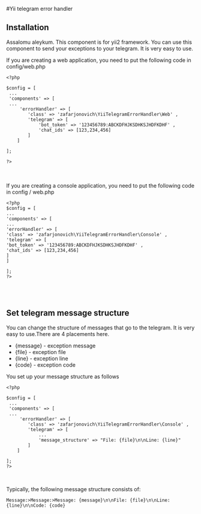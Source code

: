#Yii telegram error handler

## Installation

Assalomu aleykum. This component is for yii2 framework. You can use this component to send your exceptions to your telegram. It is very easy to use.


If you are creating a web application, you need to put the following code in config/web.php
```
<?php

$config = [
 ...
 'components' => [
 ...
	 'errorHandler' => [
		'class' => 'zafarjonovich\YiiTelegramErrorHandler\Web' ,
		'telegram' => [
			'bot_token' => '123456789:ABCKDFHJKSDHKSJHDFKDHF' ,
			'chat_ids' => [123,234,456]
		]
	]

];

?>
```
<br >
<br >
If you are creating a console application, you need to put the following code in config / web.php

```
<?php
$config = [
...
'components' => [
...
'errorHandler' => [
'class' => 'zafarjonovich\YiiTelegramErrorHandler\Console' ,
'telegram' => [
'bot_token' => '123456789:ABCKDFHJKSDHKSJHDFKDHF' ,
'chat_ids' => [123,234,456]
]
]

];
?>
```

<br >
<br >

## Set telegram message structure

You can change the structure of messages that go to the telegram. It is very easy to use.There are 4 placements here.
<ul>
<li>{message} - exception message</li>
<li>{file} - exception file</li>
<li>{line} - exception line</li>
<li>{code} - exception code</li>
</ul>


You set up your message structure as follows

```
<?php

$config = [
 ...
 'components' => [
 ...
	 'errorHandler' => [
		'class' => 'zafarjonovich\YiiTelegramErrorHandler\Console' ,
		'telegram' => [
			...
			'message_structure' => "File: {file}\n\nLine: {line}"
		]
	]

];
?>
```
<br>

Typically, the following message structure consists of:

`Message:>Message:>Message: {message}\n\nFile: {file}\n\nLine: {line}\n\nCode: {code}`